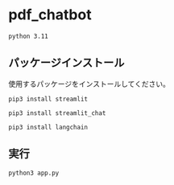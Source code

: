 # pdf_chatbot
`python 3.11`
## パッケージインストール
使用するパッケージをインストールしてください。
```
pip3 install streamlit 
```
```
pip3 install streamlit_chat
```
```
pip3 install langchain
```
## 実行
```
python3 app.py
```
